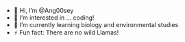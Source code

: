 - 👋 Hi, I’m @Ang00sey
- 👀 I’m interested in ... coding!
- 🌱 I’m currently learning biology and environmental studies
- ⚡ Fun fact: There are no wild Llamas!

<!---
Ang00sey/Ang00sey is a ✨ special ✨ repository because its `README.md` (this file) appears on your GitHub profile.
You can click the Preview link to take a look at your changes.
--->
